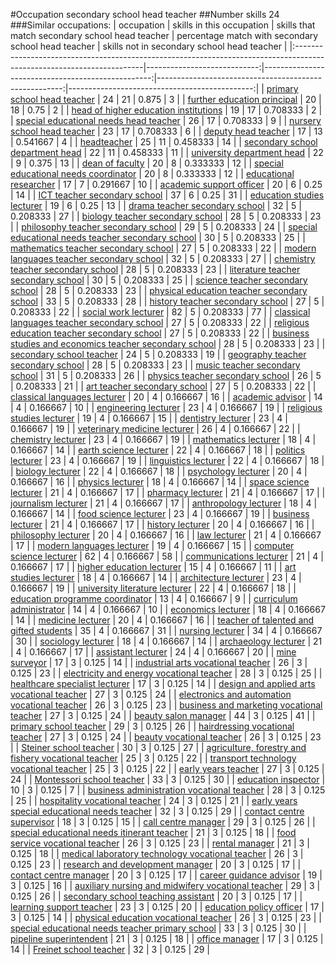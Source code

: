 #Occupation secondary school head teacher
##Number skills 24
###Similar occupations:
| occupation                                                                                                            |   skills in this occupation |   skills that match secondary school head teacher |   percentage match with secondary school head teacher |   skills not in secondary school head teacher |
|:----------------------------------------------------------------------------------------------------------------------|----------------------------:|--------------------------------------------------:|------------------------------------------------------:|----------------------------------------------:|
| [primary school head teacher](primary_school_head_teacher.md)                                                         |                          24 |                                                21 |                                              0.875    |                                             3 |
| [further education principal](further_education_principal.md)                                                         |                          20 |                                                18 |                                              0.75     |                                             2 |
| [head of higher education institutions](head_of_higher_education_institutions.md)                                     |                          19 |                                                17 |                                              0.708333 |                                             2 |
| [special educational needs head teacher](special_educational_needs_head_teacher.md)                                   |                          26 |                                                17 |                                              0.708333 |                                             9 |
| [nursery school head teacher](nursery_school_head_teacher.md)                                                         |                          23 |                                                17 |                                              0.708333 |                                             6 |
| [deputy head teacher](deputy_head_teacher.md)                                                                         |                          17 |                                                13 |                                              0.541667 |                                             4 |
| [headteacher](headteacher.md)                                                                                         |                          25 |                                                11 |                                              0.458333 |                                            14 |
| [secondary school department head](secondary_school_department_head.md)                                               |                          22 |                                                11 |                                              0.458333 |                                            11 |
| [university department head](university_department_head.md)                                                           |                          22 |                                                 9 |                                              0.375    |                                            13 |
| [dean of faculty](dean_of_faculty.md)                                                                                 |                          20 |                                                 8 |                                              0.333333 |                                            12 |
| [special educational needs coordinator](special_educational_needs_coordinator.md)                                     |                          20 |                                                 8 |                                              0.333333 |                                            12 |
| [educational researcher](educational_researcher.md)                                                                   |                          17 |                                                 7 |                                              0.291667 |                                            10 |
| [academic support officer](academic_support_officer.md)                                                               |                          20 |                                                 6 |                                              0.25     |                                            14 |
| [ICT teacher secondary school](ICT_teacher_secondary_school.md)                                                       |                          37 |                                                 6 |                                              0.25     |                                            31 |
| [education studies lecturer](education_studies_lecturer.md)                                                           |                          19 |                                                 6 |                                              0.25     |                                            13 |
| [drama teacher secondary school](drama_teacher_secondary_school.md)                                                   |                          32 |                                                 5 |                                              0.208333 |                                            27 |
| [biology teacher secondary school](biology_teacher_secondary_school.md)                                               |                          28 |                                                 5 |                                              0.208333 |                                            23 |
| [philosophy teacher secondary school](philosophy_teacher_secondary_school.md)                                         |                          29 |                                                 5 |                                              0.208333 |                                            24 |
| [special educational needs teacher secondary school](special_educational_needs_teacher_secondary_school.md)           |                          30 |                                                 5 |                                              0.208333 |                                            25 |
| [mathematics teacher secondary school](mathematics_teacher_secondary_school.md)                                       |                          27 |                                                 5 |                                              0.208333 |                                            22 |
| [modern languages teacher secondary school](modern_languages_teacher_secondary_school.md)                             |                          32 |                                                 5 |                                              0.208333 |                                            27 |
| [chemistry teacher secondary school](chemistry_teacher_secondary_school.md)                                           |                          28 |                                                 5 |                                              0.208333 |                                            23 |
| [literature teacher secondary school](literature_teacher_secondary_school.md)                                         |                          30 |                                                 5 |                                              0.208333 |                                            25 |
| [science teacher secondary school](science_teacher_secondary_school.md)                                               |                          28 |                                                 5 |                                              0.208333 |                                            23 |
| [physical education teacher secondary school](physical_education_teacher_secondary_school.md)                         |                          33 |                                                 5 |                                              0.208333 |                                            28 |
| [history teacher secondary school](history_teacher_secondary_school.md)                                               |                          27 |                                                 5 |                                              0.208333 |                                            22 |
| [social work lecturer](social_work_lecturer.md)                                                                       |                          82 |                                                 5 |                                              0.208333 |                                            77 |
| [classical languages teacher secondary school](classical_languages_teacher_secondary_school.md)                       |                          27 |                                                 5 |                                              0.208333 |                                            22 |
| [religious education teacher secondary school](religious_education_teacher_secondary_school.md)                       |                          27 |                                                 5 |                                              0.208333 |                                            22 |
| [business studies and economics teacher secondary school](business_studies_and_economics_teacher_secondary_school.md) |                          28 |                                                 5 |                                              0.208333 |                                            23 |
| [secondary school teacher](secondary_school_teacher.md)                                                               |                          24 |                                                 5 |                                              0.208333 |                                            19 |
| [geography teacher secondary school](geography_teacher_secondary_school.md)                                           |                          28 |                                                 5 |                                              0.208333 |                                            23 |
| [music teacher secondary school](music_teacher_secondary_school.md)                                                   |                          31 |                                                 5 |                                              0.208333 |                                            26 |
| [physics teacher secondary school](physics_teacher_secondary_school.md)                                               |                          26 |                                                 5 |                                              0.208333 |                                            21 |
| [art teacher secondary school](art_teacher_secondary_school.md)                                                       |                          27 |                                                 5 |                                              0.208333 |                                            22 |
| [classical languages lecturer](classical_languages_lecturer.md)                                                       |                          20 |                                                 4 |                                              0.166667 |                                            16 |
| [academic advisor](academic_advisor.md)                                                                               |                          14 |                                                 4 |                                              0.166667 |                                            10 |
| [engineering lecturer](engineering_lecturer.md)                                                                       |                          23 |                                                 4 |                                              0.166667 |                                            19 |
| [religious studies lecturer](religious_studies_lecturer.md)                                                           |                          19 |                                                 4 |                                              0.166667 |                                            15 |
| [dentistry lecturer](dentistry_lecturer.md)                                                                           |                          23 |                                                 4 |                                              0.166667 |                                            19 |
| [veterinary medicine lecturer](veterinary_medicine_lecturer.md)                                                       |                          26 |                                                 4 |                                              0.166667 |                                            22 |
| [chemistry lecturer](chemistry_lecturer.md)                                                                           |                          23 |                                                 4 |                                              0.166667 |                                            19 |
| [mathematics lecturer](mathematics_lecturer.md)                                                                       |                          18 |                                                 4 |                                              0.166667 |                                            14 |
| [earth science lecturer](earth_science_lecturer.md)                                                                   |                          22 |                                                 4 |                                              0.166667 |                                            18 |
| [politics lecturer](politics_lecturer.md)                                                                             |                          23 |                                                 4 |                                              0.166667 |                                            19 |
| [linguistics lecturer](linguistics_lecturer.md)                                                                       |                          22 |                                                 4 |                                              0.166667 |                                            18 |
| [biology lecturer](biology_lecturer.md)                                                                               |                          22 |                                                 4 |                                              0.166667 |                                            18 |
| [psychology lecturer](psychology_lecturer.md)                                                                         |                          20 |                                                 4 |                                              0.166667 |                                            16 |
| [physics lecturer](physics_lecturer.md)                                                                               |                          18 |                                                 4 |                                              0.166667 |                                            14 |
| [space science lecturer](space_science_lecturer.md)                                                                   |                          21 |                                                 4 |                                              0.166667 |                                            17 |
| [pharmacy lecturer](pharmacy_lecturer.md)                                                                             |                          21 |                                                 4 |                                              0.166667 |                                            17 |
| [journalism lecturer](journalism_lecturer.md)                                                                         |                          21 |                                                 4 |                                              0.166667 |                                            17 |
| [anthropology lecturer](anthropology_lecturer.md)                                                                     |                          18 |                                                 4 |                                              0.166667 |                                            14 |
| [food science lecturer](food_science_lecturer.md)                                                                     |                          23 |                                                 4 |                                              0.166667 |                                            19 |
| [business lecturer](business_lecturer.md)                                                                             |                          21 |                                                 4 |                                              0.166667 |                                            17 |
| [history lecturer](history_lecturer.md)                                                                               |                          20 |                                                 4 |                                              0.166667 |                                            16 |
| [philosophy lecturer](philosophy_lecturer.md)                                                                         |                          20 |                                                 4 |                                              0.166667 |                                            16 |
| [law lecturer](law_lecturer.md)                                                                                       |                          21 |                                                 4 |                                              0.166667 |                                            17 |
| [modern languages lecturer](modern_languages_lecturer.md)                                                             |                          19 |                                                 4 |                                              0.166667 |                                            15 |
| [computer science lecturer](computer_science_lecturer.md)                                                             |                          62 |                                                 4 |                                              0.166667 |                                            58 |
| [communications lecturer](communications_lecturer.md)                                                                 |                          21 |                                                 4 |                                              0.166667 |                                            17 |
| [higher education lecturer](higher_education_lecturer.md)                                                             |                          15 |                                                 4 |                                              0.166667 |                                            11 |
| [art studies lecturer](art_studies_lecturer.md)                                                                       |                          18 |                                                 4 |                                              0.166667 |                                            14 |
| [architecture lecturer](architecture_lecturer.md)                                                                     |                          23 |                                                 4 |                                              0.166667 |                                            19 |
| [university literature lecturer](university_literature_lecturer.md)                                                   |                          22 |                                                 4 |                                              0.166667 |                                            18 |
| [education programme coordinator](education_programme_coordinator.md)                                                 |                          13 |                                                 4 |                                              0.166667 |                                             9 |
| [curriculum administrator](curriculum_administrator.md)                                                               |                          14 |                                                 4 |                                              0.166667 |                                            10 |
| [economics lecturer](economics_lecturer.md)                                                                           |                          18 |                                                 4 |                                              0.166667 |                                            14 |
| [medicine lecturer](medicine_lecturer.md)                                                                             |                          20 |                                                 4 |                                              0.166667 |                                            16 |
| [teacher of talented and gifted students](teacher_of_talented_and_gifted_students.md)                                 |                          35 |                                                 4 |                                              0.166667 |                                            31 |
| [nursing lecturer](nursing_lecturer.md)                                                                               |                          34 |                                                 4 |                                              0.166667 |                                            30 |
| [sociology lecturer](sociology_lecturer.md)                                                                           |                          18 |                                                 4 |                                              0.166667 |                                            14 |
| [archaeology lecturer](archaeology_lecturer.md)                                                                       |                          21 |                                                 4 |                                              0.166667 |                                            17 |
| [assistant lecturer](assistant_lecturer.md)                                                                           |                          24 |                                                 4 |                                              0.166667 |                                            20 |
| [mine surveyor](mine_surveyor.md)                                                                                     |                          17 |                                                 3 |                                              0.125    |                                            14 |
| [industrial arts vocational teacher](industrial_arts_vocational_teacher.md)                                           |                          26 |                                                 3 |                                              0.125    |                                            23 |
| [electricity and energy vocational teacher](electricity_and_energy_vocational_teacher.md)                             |                          28 |                                                 3 |                                              0.125    |                                            25 |
| [healthcare specialist lecturer](healthcare_specialist_lecturer.md)                                                   |                          17 |                                                 3 |                                              0.125    |                                            14 |
| [design and applied arts vocational teacher](design_and_applied_arts_vocational_teacher.md)                           |                          27 |                                                 3 |                                              0.125    |                                            24 |
| [electronics and automation vocational teacher](electronics_and_automation_vocational_teacher.md)                     |                          26 |                                                 3 |                                              0.125    |                                            23 |
| [business and marketing vocational teacher](business_and_marketing_vocational_teacher.md)                             |                          27 |                                                 3 |                                              0.125    |                                            24 |
| [beauty salon manager](beauty_salon_manager.md)                                                                       |                          44 |                                                 3 |                                              0.125    |                                            41 |
| [primary school teacher](primary_school_teacher.md)                                                                   |                          29 |                                                 3 |                                              0.125    |                                            26 |
| [hairdressing vocational teacher](hairdressing_vocational_teacher.md)                                                 |                          27 |                                                 3 |                                              0.125    |                                            24 |
| [beauty vocational teacher](beauty_vocational_teacher.md)                                                             |                          26 |                                                 3 |                                              0.125    |                                            23 |
| [Steiner school teacher](Steiner_school_teacher.md)                                                                   |                          30 |                                                 3 |                                              0.125    |                                            27 |
| [agriculture, forestry and fishery vocational teacher](agriculture,_forestry_and_fishery_vocational_teacher.md)       |                          25 |                                                 3 |                                              0.125    |                                            22 |
| [transport technology vocational teacher](transport_technology_vocational_teacher.md)                                 |                          25 |                                                 3 |                                              0.125    |                                            22 |
| [early years teacher](early_years_teacher.md)                                                                         |                          27 |                                                 3 |                                              0.125    |                                            24 |
| [Montessori school teacher](Montessori_school_teacher.md)                                                             |                          33 |                                                 3 |                                              0.125    |                                            30 |
| [education inspector](education_inspector.md)                                                                         |                          10 |                                                 3 |                                              0.125    |                                             7 |
| [business administration vocational teacher](business_administration_vocational_teacher.md)                           |                          28 |                                                 3 |                                              0.125    |                                            25 |
| [hospitality vocational teacher](hospitality_vocational_teacher.md)                                                   |                          24 |                                                 3 |                                              0.125    |                                            21 |
| [early years special educational needs teacher](early_years_special_educational_needs_teacher.md)                     |                          32 |                                                 3 |                                              0.125    |                                            29 |
| [contact centre supervisor](contact_centre_supervisor.md)                                                             |                          18 |                                                 3 |                                              0.125    |                                            15 |
| [call centre manager](call_centre_manager.md)                                                                         |                          29 |                                                 3 |                                              0.125    |                                            26 |
| [special educational needs itinerant teacher](special_educational_needs_itinerant_teacher.md)                         |                          21 |                                                 3 |                                              0.125    |                                            18 |
| [food service vocational teacher](food_service_vocational_teacher.md)                                                 |                          26 |                                                 3 |                                              0.125    |                                            23 |
| [rental manager](rental_manager.md)                                                                                   |                          21 |                                                 3 |                                              0.125    |                                            18 |
| [medical laboratory technology vocational teacher](medical_laboratory_technology_vocational_teacher.md)               |                          26 |                                                 3 |                                              0.125    |                                            23 |
| [research and development manager](research_and_development_manager.md)                                               |                          20 |                                                 3 |                                              0.125    |                                            17 |
| [contact centre manager](contact_centre_manager.md)                                                                   |                          20 |                                                 3 |                                              0.125    |                                            17 |
| [career guidance advisor](career_guidance_advisor.md)                                                                 |                          19 |                                                 3 |                                              0.125    |                                            16 |
| [auxiliary nursing and midwifery vocational teacher](auxiliary_nursing_and_midwifery_vocational_teacher.md)           |                          29 |                                                 3 |                                              0.125    |                                            26 |
| [secondary school teaching assistant](secondary_school_teaching_assistant.md)                                         |                          20 |                                                 3 |                                              0.125    |                                            17 |
| [learning support teacher](learning_support_teacher.md)                                                               |                          23 |                                                 3 |                                              0.125    |                                            20 |
| [education policy officer](education_policy_officer.md)                                                               |                          17 |                                                 3 |                                              0.125    |                                            14 |
| [physical education vocational teacher](physical_education_vocational_teacher.md)                                     |                          26 |                                                 3 |                                              0.125    |                                            23 |
| [special educational needs teacher primary school](special_educational_needs_teacher_primary_school.md)               |                          33 |                                                 3 |                                              0.125    |                                            30 |
| [pipeline superintendent](pipeline superintendent.md)                                                                 |                          21 |                                                 3 |                                              0.125    |                                            18 |
| [office manager](office_manager.md)                                                                                   |                          17 |                                                 3 |                                              0.125    |                                            14 |
| [Freinet school teacher](Freinet_school_teacher.md)                                                                   |                          32 |                                                 3 |                                              0.125    |                                            29 |
